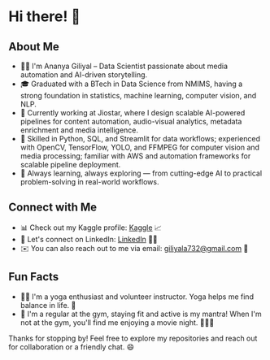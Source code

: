 # Hi there! 👋

## About Me
- 👩‍💻 I'm Ananya Giliyal – Data Scientist passionate about media automation and AI-driven storytelling.
- 🎓 Graduated with a BTech in Data Science from NMIMS, having a strong foundation in statistics, machine learning, computer vision, and NLP.
- 💼 Currently working at Jiostar, where I design scalable AI-powered pipelines for content automation, audio-visual analytics, metadata enrichment and media intelligence.
- 🤖 Skilled in Python, SQL, and Streamlit for data workflows; experienced with OpenCV, TensorFlow, YOLO, and FFMPEG for computer vision and media processing; familiar with AWS and automation frameworks for scalable pipeline deployment.
- 🚀 Always learning, always exploring — from cutting-edge AI to practical problem-solving in real-world workflows.

## Connect with Me
- 📊 Check out my Kaggle profile: [Kaggle](https://www.kaggle.com/ananyagiliyal7) 📈
- 💼 Let's connect on LinkedIn: [LinkedIn](https://www.linkedin.com/in/ananya-giliyal-4b12381b6) 👩‍💼
- ✉️ You can also reach out to me via email: giliyala732@gmail.com 📧

## Fun Facts
- 🧘‍♀️ I'm a yoga enthusiast and volunteer instructor. Yoga helps me find balance in life. 🙏
- 💪 I'm a regular at the gym, staying fit and active is my mantra! When I'm not at the gym, you'll find me enjoying a movie night. 🏋️‍♀️🍿


Thanks for stopping by! Feel free to explore my repositories and reach out for collaboration or a friendly chat. 😄
